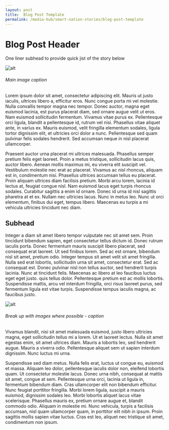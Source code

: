 ```yaml
---
layout: post
title:  Blog Post Template 
permalink: /media-hub/smart-nation-stories/blog-post-template 
---
```

# Blog Post Header

One liner subhead to provide quick jist of the story below

![alt](/images/hero.jpg)
###### Main image caption 

Lorem ipsum dolor sit amet, consectetur adipiscing elit. Mauris ut justo iaculis, ultrices libero a, efficitur eros. Nunc congue porta mi vel molestie. Nulla convallis tempor magna nec tempor. Donec auctor, magna eget euismod lacinia, est purus placerat diam, sed ornare augue velit ut eros. Nam euismod sollicitudin fermentum. Vivamus vitae purus ex. Pellentesque orci ligula, blandit a pellentesque id, rutrum vel nisi. Phasellus vitae aliquet ante, in varius ex. Mauris euismod, velit fringilla elementum sodales, ligula tortor dignissim elit, et ultricies orci dolor a nunc. Pellentesque sed quam pulvinar felis sodales hendrerit. Sed accumsan neque in nisl placerat ullamcorper.

Praesent auctor urna placerat mi ultrices malesuada. Phasellus semper pretium felis eget laoreet. Proin a metus tristique, sollicitudin lacus quis, auctor libero. Aenean mollis maximus mi, eu viverra elit suscipit vel. Vestibulum molestie nec erat ac placerat. Vivamus ac nisl rhoncus, aliquam est in, condimentum nisi. Phasellus ultrices accumsan tellus eu placerat. Proin aliquam ultrices diam facilisis pretium. Morbi arcu lorem, lacinia id lectus at, feugiat congue nisl. Nam euismod lacus eget turpis rhoncus sodales. Curabitur sagittis a enim id ornare. Donec id urna id nisl sagittis pharetra at et ex. Nullam nec ultricies lacus. Nunc in metus leo. Nunc ut orci elementum, finibus dui eget, tempus libero. Maecenas eu turpis a mi vehicula ultricies tincidunt nec diam.

## Subhead
Integer a diam sit amet libero tempor vulputate nec sit amet sem. Proin tincidunt bibendum sapien, eget consectetur tellus dictum id. Donec rutrum iaculis porta. Donec fermentum mauris suscipit libero placerat, sed consequat erat laoreet. Ut sed finibus lorem. Sed ac est ornare, bibendum nisl sit amet, pretium odio. Integer tempus sit amet velit sit amet fringilla. Nulla sed erat lobortis, sollicitudin urna sit amet, consectetur erat. Sed ac consequat est. Donec pulvinar nisl non tellus auctor, sed hendrerit turpis lacinia. Nunc at tincidunt felis. Maecenas ac libero at leo faucibus luctus eget eget justo.  quis tellus dolor. Pellentesque pretium est ac mollis lobortis. Suspendisse mattis, arcu vel interdum fringilla, orci risus laoreet purus, sed fermentum ligula est vitae turpis. Suspendisse tempus iaculis magna, ac faucibus justo.


![alt](/images/hero.jpg)
###### Break up with images where possible - caption

Vivamus blandit, nisi sit amet malesuada euismod, justo libero ultricies magna, eget sollicitudin tellus mi a lorem. Ut et laoreet lectus. Nulla sit amet egestas enim, sit amet ultrices diam. Mauris a lobortis leo, sed hendrerit augue. Mauris a viverra odio. Pellentesque aliquet sem ut sapien interdum dignissim. Nunc luctus mi urna.

Suspendisse sed diam metus. Nulla felis erat, luctus ut congue eu, euismod et massa. Aliquam leo dolor, pellentesque iaculis dolor non, eleifend lobortis quam. Ut consectetur molestie lacus. Donec urna nibh, consequat at mattis sit amet, congue at sem. Pellentesque urna orci, lacinia ut ligula in, fermentum bibendum diam. Cras ullamcorper elit non bibendum efficitur. Nunc feugiat porttitor fringilla. Morbi lorem ligula, suscipit a mauris euismod, dignissim sodales leo. Morbi lobortis aliquet lacus vitae scelerisque. Phasellus mauris ex, pretium ornare augue et, blandit commodo odio. Aliquam in molestie mi. Nunc vehicula, turpis a facilisis accumsan, nisl quam ullamcorper quam, in porttitor elit nibh in ipsum. Proin sagittis mollis sapien vitae luctus. Cras est leo, aliquet nec tristique sit amet, condimentum non ipsum.
